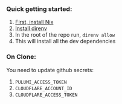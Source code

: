 ### Quick getting started:

1. [First, install Nix](https://nixos.org/download.html)
2. [Install direnv](https://direnv.net/docs/installation.html)
3. In the root of the repo run, `direnv allow`
4. This will install all the dev dependencies

### On Clone:

You need to update github secrets:

1. `PULUMI_ACCESS_TOKEN`
2. `CLOUDFLARE_ACCOUNT_ID`
3. `CLOUDFLARE_ACCESS_TOKEN`